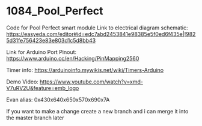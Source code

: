 # 1084_Pool_Perfect
Code for Pool Perfect smart module
Link to electrical diagram schematic: https://easyeda.com/editor#id=edc7abd2453841e98385e5f0ed6f435e|!9825d31fe756423e83e803d1c5d8bb43

Link for Arduino Port Pinout: https://www.arduino.cc/en/Hacking/PinMapping2560

Timer info: https://arduinoinfo.mywikis.net/wiki/Timers-Arduino

Demo Video: https://www.youtube.com/watch?v=xmd-V7uRV2U&feature=emb_logo

Evan alias:  0x430x640x650x570x690x7A 

If you want to make a change create a new branch and i can merge it into the master branch later
